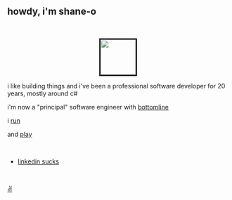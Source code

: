 ## howdy, i'm shane-o 

<br />
<p align="center" >
  <a href="shaneo.jpg">
    <img width="80" height="80" border="3" src="shaneo.jpg">
  </a>
</p>

i like building things and i've been a professional software developer for 20 years, mostly around c#

i'm now a "principal" software engineer with [bottomline](https://www.bottomline.com/us/)

i [run](https://hrcaonline.org/classes-camps-activities/sports-fitness/race-series/race-events)

and [play](https://www.minecraft.net/en-us/store/minecraft-java-edition)

<br />

* [linkedin sucks](https://www.linkedin.com/in/shanerohara)


<br />

[✌️](https://github.com/oharashane/shane.oharaspace.com)
